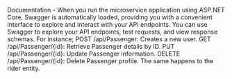 Documentation - When you run the microservice application using ASP.NET Core, Swagger is automatically loaded, providing you with a convenient interface to explore and interact with your API endpoints. You can use Swagger to explore your API endpoints, test requests, and view response schemas. For instance; POST /api/Passenger: Creates a new user.
GET /api/Passenger/{id}: Retrieve Passenger details by ID.
PUT /api/Passenger/{id}: Update Passenger information.
DELETE /api/Passenger/{id}: Delete Passenger profile. 
The same happens to the rider entity.
